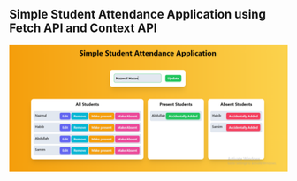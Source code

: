 ## Simple Student Attendance Application using Fetch API and Context API

![simple-student-attendance-application](./src/assets/simple-student-attendance-application.png)
